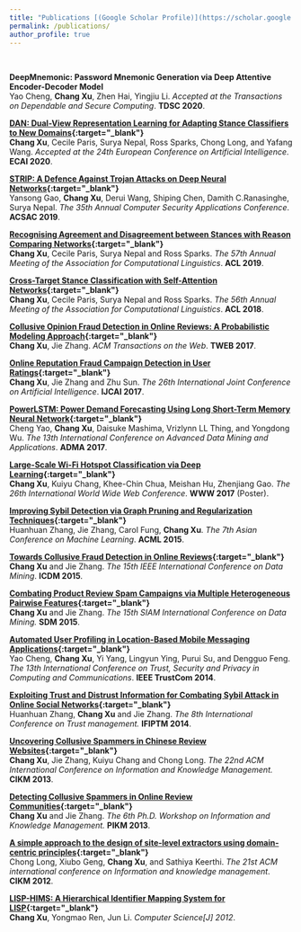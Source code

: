```yaml
---
title: "Publications [(Google Scholar Profile)](https://scholar.google.com/citations?user=9ZuvJaAAAAAJ&hl=en)"
permalink: /publications/
author_profile: true
---
```


<br>

<b>DeepMnemonic: Password Mnemonic Generation via Deep Attentive Encoder-Decoder Model</b> <br>
Yao Cheng, <b>Chang Xu</b>, Zhen Hai, Yingjiu Li.
<i>Accepted at the Transactions on Dependable and Secure Computing</i>. <b>TDSC 2020</b>.

<b>[DAN: Dual-View Representation Learning for Adapting Stance Classifiers to New Domains](https://arxiv.org/pdf/2003.06514.pdf){:target="_blank"}</b> <br>
<b>Chang Xu</b>, Cecile Paris, Surya Nepal, Ross Sparks, Chong Long, and Yafang Wang.
<i>Accepted at the 24th European Conference on Artificial Intelligence</i>. <b>ECAI 2020</b>.

<b>[STRIP: A Defence Against Trojan Attacks on Deep Neural Networks](https://dl.acm.org/doi/pdf/10.1145/3359789.3359790){:target="_blank"}</b> <br>
Yansong Gao, <b>Chang Xu</b>, Derui Wang, Shiping Chen, Damith C.Ranasinghe, Surya Nepal.
<i>The 35th Annual Computer Security Applications Conference</i>. <b>ACSAC 2019</b>.

<b>[Recognising Agreement and Disagreement between Stances with Reason Comparing Networks](https://www.aclweb.org/anthology/P19-1460.pdf){:target="_blank"}</b> <br> 
<b>Chang Xu</b>, Cecile Paris, Surya Nepal and Ross Sparks.
<i>The 57th Annual Meeting of the Association for Computational Linguistics</i>. <b>ACL 2019</b>.

<b>[Cross-Target Stance Classification with Self-Attention Networks](https://www.aclweb.org/anthology/P18-2123.pdf){:target="_blank"}</b> <br> 
<b>Chang Xu</b>, Cecile Paris, Surya Nepal and Ross Sparks.
<i>The 56th Annual Meeting of the Association for Computational Linguistics</i>.
<b>ACL 2018</b>.

<b>[Collusive Opinion Fraud Detection in Online Reviews: A Probabilistic Modeling Approach](https://dl.acm.org/doi/pdf/10.1145/3098859?download=true){:target="_blank"}</b> <br> 
<b>Chang Xu</b>, Jie Zhang.
<i>ACM Transactions on the Web</i>. <b>TWEB 2017</b>.

<b>[Online Reputation Fraud Campaign Detection in User Ratings](https://www.ijcai.org/proceedings/2017/0541.pdf){:target="_blank"}</b> <br> 
<b>Chang Xu</b>, Jie Zhang and Zhu Sun.
<i>The 26th International Joint Conference on Artificial Intelligence</i>. <b>IJCAI 2017</b>.

<b>[PowerLSTM: Power Demand Forecasting Using Long Short-Term Memory Neural Network](https://oar.a-star.edu.sg/jspui/bitstream/123456789/2386/3/ADMA_62.pdf){:target="_blank"}</b> <br>
Cheng Yao, <b>Chang Xu</b>, Daisuke Mashima, Vrizlynn LL Thing, and Yongdong Wu.
<i>The 13th International Conference on Advanced Data Mining and Applications</i>. <b>ADMA 2017</b>.

<b>[Large-Scale Wi-Fi Hotspot Classification via Deep Learning](http://papers.www2017.com.au.s3-website-ap-southeast-2.amazonaws.com/companion/p857.pdf){:target="_blank"}</b> <br> 
<b>Chang Xu</b>, Kuiyu Chang, Khee-Chin Chua, Meishan Hu, Zhenjiang Gao.
<i>The 26th International World Wide Web Conference</i>. <b>WWW 2017</b> (Poster).

<b>[Improving Sybil Detection via Graph Pruning and Regularization Techniques](http://proceedings.mlr.press/v45/Zhang15b.pdf){:target="_blank"}</b> <br>
Huanhuan Zhang, Jie Zhang, Carol Fung, <b>Chang Xu</b>.
<i>The 7th Asian Conference on Machine Learning</i>. <b>ACML 2015</b>.

<b>[Towards Collusive Fraud Detection in Online Reviews](https://ieeexplore.ieee.org/stamp/stamp.jsp?tp=&arnumber=7373434){:target="_blank"}</b> <br>
<b>Chang Xu</b> and Jie Zhang. <i>The 15th IEEE International Conference on Data Mining</i>. <b>ICDM 2015</b>.

<b>[Combating Product Review Spam Campaigns via Multiple Heterogeneous Pairwise Features](https://epubs.siam.org/doi/pdf/10.1137/1.9781611974010.20){:target="_blank"}</b><br>
<b>Chang Xu</b> and Jie Zhang.
<i>The 15th SIAM International Conference on Data Mining.</i> <b>SDM 2015</b>.

<b>[Automated User Profiling in Location-Based Mobile Messaging Applications](https://ieeexplore.ieee.org/stamp/stamp.jsp?tp=&arnumber=7011229){:target="_blank"}</b> <br>
Yao Cheng, <b>Chang Xu</b>, Yi Yang, Lingyun Ying, Purui Su, and Dengguo Feng.
<i>The 13th International Conference on Trust, Security and Privacy in Computing and Communications</i>. <b>IEEE TrustCom 2014</b>.

<b>[Exploiting Trust and Distrust Information for Combating Sybil Attack in Online Social Networks](https://link.springer.com/chapter/10.1007/978-3-662-43813-8_6){:target="_blank"}</b><br>
Huanhuan Zhang, <b>Chang Xu</b> and Jie Zhang. <i>The 8th International Conference on Trust management.</i> <b>IFIPTM 2014</b>.

<b>[Uncovering Collusive Spammers in Chinese Review Websites](https://www3.ntu.edu.sg/home/zhangj/paper/cikm13.pdf){:target="_blank"}</b><br>
<b>Chang Xu</b>, Jie Zhang, Kuiyu Chang and Chong Long. <i>The 22nd ACM International Conference on Information and Knowledge Management.</i> <b>CIKM 2013</b>.

<b>[Detecting Collusive Spammers in Online Review Communities](https://dl.acm.org/doi/pdf/10.1145/2513166.2513176?download=true){:target="_blank"}</b><br>
<b>Chang Xu</b> and Jie Zhang. <i>The 6th Ph.D. Workshop on Information and Knowledge Management.</i> <b>PIKM 2013</b>.

<b>[A simple approach to the design of site-level extractors using domain-centric principles](https://dl.acm.org/doi/pdf/10.1145/2396761.2398464?download=true){:target="_blank"}</b><br>
Chong Long, Xiubo Geng, <b>Chang Xu</b>, and Sathiya Keerthi. <i>The 21st ACM international conference on Information and knowledge management</i>. <b>CIKM 2012</b>.

<b>[LISP-HIMS: A Hierarchical Identifier Mapping System for LISP](http://en.cnki.com.cn/Article_en/CJFDTotal-JSJA201210009.htm){:target="_blank"}</b><br>
<b>Chang Xu</b>, Yongmao Ren, Jun Li. <i>Computer Science[J] 2012</i>.
